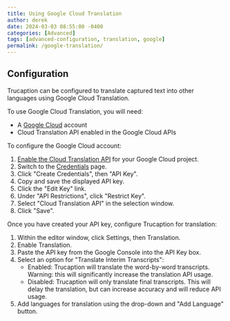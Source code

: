 ```yaml
---
title: Using Google Cloud Translation
author: derek
date: 2024-03-03 08:55:00 -0400
categories: [Advanced]
tags: [advanced-configuration, translation, google]
permalink: /google-translation/
---
```


## Configuration

Trucaption can be configured to translate captured text into other languages using Google Cloud Translation. 

To use Google Cloud Translation, you will need:

- A [Google Cloud](https://console.cloud.google.com/) account
- Cloud Translation API enabled in the Google Cloud APIs

To configure the Google Cloud account:

1. [Enable the Cloud Translation API](https://console.cloud.google.com/apis/library/translate.googleapis.com) for your Google Cloud project.
2. Switch to the [Credentials](https://console.cloud.google.com/apis/credentials) page.
3. Click "Create Credentials", then "API Key".
4. Copy and save the displayed API key.
5. Click the "Edit Key" link.
6. Under "API Restrictions", click "Restrict Key".
7. Select "Cloud Translation API" in the selection window.
8. Click "Save".

Once you have created your API key, configure Trucaption for translation:

1. Within the editor window, click Settings, then Translation.
2. Enable Translation.
3. Paste the API key from the Google Console into the API Key box.
4. Select an option for "Translate Interim Transcripts":
    - Enabled: Trucaption will translate the word-by-word transcripts. Warning: this will significantly increase the translation API usage.
    - Disabled: Trucaption will only translate final transcripts. This will delay the translation, but can increase accuracy and will reduce API usage.
5. Add languages for translation using the drop-down and "Add Language" button.

